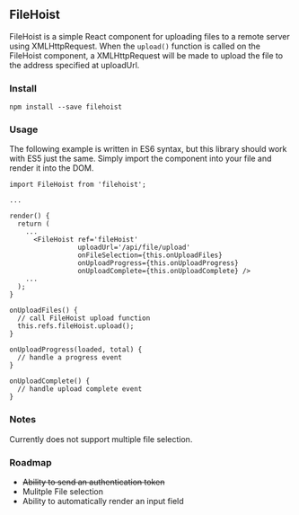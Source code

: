 ## FileHoist

FileHoist is a simple React component for uploading files to a remote server using XMLHttpRequest. When the `upload()` function is called on the FileHoist component, a XMLHttpRequest will be made to upload the file to the address specified at uploadUrl.

### Install
```
npm install --save filehoist
```

### Usage
The following example is written in ES6 syntax, but this library should work with ES5 just the same. Simply import the component into your file and render it into the DOM.
```language-javascript
import FileHoist from 'filehoist';

...

render() {
  return (
    ...
      <FileHoist ref='fileHoist'
                 uploadUrl='/api/file/upload'
                 onFileSelection={this.onUploadFiles}
                 onUploadProgress={this.onUploadProgress}
                 onUploadComplete={this.onUploadComplete} />
    ...
  );
}

onUploadFiles() {
  // call FileHoist upload function
  this.refs.fileHoist.upload();
}

onUploadProgress(loaded, total) {
  // handle a progress event
}

onUploadComplete() {
  // handle upload complete event
}
```

### Notes
Currently does not support multiple file selection.

### Roadmap
- ~~Ability to send an authentication token~~
- Mulitple File selection
- Ability to automatically render an input field